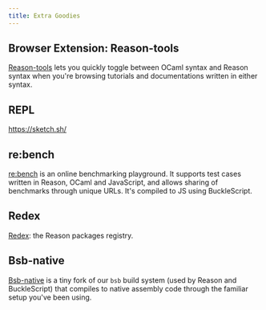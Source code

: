 ```yaml
---
title: Extra Goodies
---
```


## Browser Extension: Reason-tools

[Reason-tools](https://github.com/reasonml/reason-tools) lets you quickly toggle between OCaml syntax and Reason syntax when you're browsing tutorials and documentations written in either syntax.

## REPL

https://sketch.sh/

## re:bench

[re:bench](https://rebench.github.io) is an online benchmarking playground. It supports test cases written in Reason, OCaml and JavaScript, and allows sharing of benchmarks through unique URLs. It's compiled to JS using BuckleScript.

## Redex

[Redex](https://redex.github.io): the Reason packages registry.

## Bsb-native

[Bsb-native](https://github.com/bsansouci/bucklescript) is a tiny fork of our `bsb` build system (used by Reason and BuckleScript) that compiles to native assembly code through the familiar setup you've been using.
